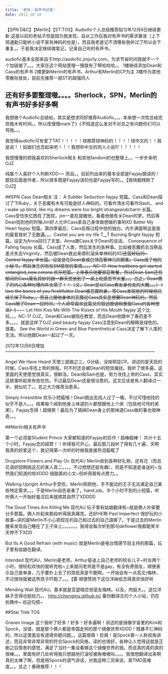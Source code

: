 ```yaml
---
title: '老帖：有声书记录'
date: 2011-10-10
---
```



【SPN D&C】【Merlin】【ST:TOS】Audiofic个人总结推荐贴12年12月6日继续更新
这是以前的老帖子但是因为我发现，自从工作后我对有声书的需求暴涨（上下班通勤只能听小说干家务神码的也是），而且我老是记不清哪些我听过了所以会下重复。。于是我决定继续做笔记，记录自己听的有声书。

audiofic基本全部来自于http://audiofic.jinjurly.com，为求节省时间我就不一个个加链接了。。。大家在这个网站里搜一搜就有了啊哈哈哈。。
1楼继续添加Dean和Cass的有声书
2楼更新Merlin的有声书，Arthur和Merlin的CP为主
3楼作为其他零散存放处，目前先推荐一部ST的超强同人

还有好多要整理嗷。。。。Sherlock，SPN，Merlin的有声书好多好多啊
-------------------------------------------------

我想做个Audiofic总结帖，其实是想求同好推荐Audiofic。。。本来想一次性总结完但我木有时间。。所以改慢慢mark了》《不知道这么发对不对总之有问题你们可以骂我。。。

我觉得audiofic可有爱了TAT！！！！！球推荐球神码的！！！！球中文的！！我是说！！姑娘们也念起来吧！！！我想听中文的同人小说吖！！！！！

我想慢慢的把我喜欢的Sherlock相关 和其他fandom的也整理上。。一步步来吧OJZ

纯属个人喜好个人判断XDD~~
而且。。目前列出来的基本全部是Fayjay朗读的！题目后面是作者，所以很多既是Fayjay读的也是Fayjay写的。。【我快脑残粉了OJZ】

##SPN  Cass Dean相关
注：
A Subtler Seduction        fayjay
   短篇。Cass和Dean探讨了下Ruby，关于恶魔有木有可能是好人神码的。可看作清水可看作Slash。
and i wake up blind, like my dreams were too bright         strangeandcharm
   长篇。Cass受伤失忆困在了医院，jim一直在提醒他，看着他做有关Dean的梦。然后等Dean找到他的时候Jim好人允许Cass拿自己身体做想做的事哟XD
Batter My Heart        fayjay
   短篇。第四季最后，Cass反叛过程中他的独白。内牛满面啊这是我的最爱我听了无数遍。。。Castiel you are my life T__T
Burning Bright        fayjay
   短篇。设定为Anna回归了天堂。Anna跟Cass关于Dean的谈话。
Consequence of Falling        fayjay
    长篇。Cass成了人类，然后发生的各种事。比如被恶魔抓去当祭品差点失去Virginity，然后被Dean救出来顺利滚床单神码的XD~~还蛮好玩的~
Control         fayjay
    中长篇。设定是在Dean变成白领高管神马的那集。Cass成了他的小秘书。然后发生的有些SM感觉的事情。。。。NC-17.
How traditions get started        entangled_now corona
    欢乐短篇。上帝表示他要家庭聚餐，所以Dean Sam还有郁闷的Cass莫名其妙的跟一群天使坐到了一桌上吃感恩节大餐。。。总之，Dean筒子的内心各种吐槽内牛太萌了！！（又，Dean是以Cass男友身份去的大概。。。）
I love the bones of you        fleshflutter
Dean被恶魔附身，等Cass发现他的时候他已经杀掉了Ruby。。而且占据他身体的恶魔说Cass其实是想要Dean神码的。然后Cass陪了Dean一段时间。个人非常喜欢这篇文的叙述腔调和里面Cass的各种想法》《~~~~~
Let Him Kiss Me With The Kisses of His Mouth        fayjay
这个比较。。。NC-17 OJZ。Dean和Cass被陷在教堂，而且Dean他跟中了春药差不多。。。。就是这样了OJZ
pied beauty        fayjay
Cass注意到Dean的眼睛是绿色的。很美。
See the World in Green and Blue        Parenthetical
Cass决定了解下人类的生活。所以他跟Dean一起过了一天。


2012年12月6日增加——————————————————————————————————

Angel We Have Heard 天使三部曲之三。G分级，没啥明显CP。讲述的是天启的时候，Cass寻找上帝的旅程。时不时还会被Dean的短信骚扰。我听了很多遍。这里面的天使感觉很真实，很鲜活。Dean和Sam也是。努力寻找上帝的Cass，其实这故事听起来有些忧伤。不过最后Dean还是很治愈的。这文应该是有人翻译过一半，貌似坑了。。总之大力推荐治愈系。

Simply Irresistible 欢乐小短篇哦！Dean跑出去找人过了一晚，不过可惜他找的似乎不是人。。。结果每个闻到他身上味道的人都想跟他上个床（包括他可怜的弟弟）。Fayjay念得！超搞笑！最后为了搞掉Dean身上的那味道Cass做的事也很神奇。。。



##Merlin相关有声书

第一个必须是Student Prince     大家都知道的Fayjay的巨作！超棒超棒！ 共计十五个小时，Fayjay念的超赞！！听得我可开心，最后那几段听了得有几十遍，天啊我真的好爱这个，我记得第一次听的时候我直接热泪盈眶了

Drugstore Flowers and Play On   现代AU  Merlin收到各种好礼物，还有花（而且花语好囧啊挑这花的某人真二。。。。不过想想还挺有趣），但是不知道是谁送的~当然我们知道的啦XDDD 很甜美的小文~但听得我有点费力。。

Walking Upright    Arthur手受伤，Merlin照顾他，手不能动的王子无法满足自己某些特定需求。。。于是Merlin自告奋勇了。hand job。半个小时不到的小短篇，听听俩人一开始好羞涩后来就顺其自然了XDDDD

The Good Times Are Killing Me   现代AU 坛子里有姑娘翻译啦~就是俩人吵架要分手那篇。俩人吵起来那段听得我真痛苦。还好HE啊
Past Imperfect   很好玩的小故事~讲的是Merlin不小心把现在的自己和过去的自己调换了。于是过去的Merlin醒来发现自己睡在了王子床上。。。。。。。我得说每次听到那句deflower我都能笑半天停不下XDD

But Its A Good Refrain (with music) 就是Merlin是电台情感节目主持的那篇，坛子里有姑娘在翻译。

Intended   现代AU，Merlin是老师，Arthur是迷上自己老师的校长儿子~时长两个小时，很轻松欢快的就听完啦~上来就问老师是不是gay，有没有男朋友，顺便表示自己是单身，几乎要扑上去了的孩纸真是干脆啊。一开始会有一点高文/梅林，不过很快就被这熊孩子吓跑了。。。【雾  顺便赞扬下这位洋妹纸念得真欢快好听

Mending Wall 现代AU。基本就是亚瑟暗恋他室友梅林。以及，肉挺大。。这位洋妹子念得也挺给力。。
http://chengmu.github.io/ 备份翻译文的个人小站，仍在折腾中~ 欢迎勾搭~



##Star Trek TOS

Graven Image   这个我听了好多！好多！好多遍啊！讲述的是镜像宇宙里的Kirk和Spock，没错，就是那个俩人都是帝国走狗的那个镜像世界XDDD！残暴不仁神码的，所以这里面会有道德命题问题。。这篇很萌！巨萌！是Spock第一人称视角讲述，而且非常非常非常的符合Spock的风格，读的也很好，各种让人觉得这就是正剧之后情景的感觉，满足了当时一集没看够这个镜像世界的我。而且真的真的真的很棒。。。里面有好几处听得我只想就地打滚咬被角嗷嗷叫。。。。我很想翻译出来啊真的太棒了啊，但是用Spock的语气讲话，对我这种二货来说，真TMD高难度。。。总之！重磅推荐！！！